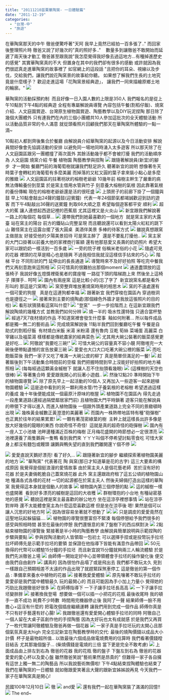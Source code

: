 ```yaml
---
title: "20111210苗栗華陶窯- 一日體驗篇"
date: "2011-12-19"
categories: 
  - "台灣-中"
  - "旅遊"
---
```


在華陶窯那天的中午 徹爸便驚呼著"天阿 我早上竟然已經拍一百多張了.." 而回家後整理照片時 徹爸又說了好幾次的"真的照好多.."    數量多到讓徹爸不敢開始而延遲了兩天後才動工 徹爸甚至跟我說"我怎麼覺得我好像去過這地方...有種掉進歷史的感覺" 其實華陶窯真的不大 但置身在其中的我們卻有很多的感動 或許就因為我們很認真走進華陶窯的故事裡了 如官網上的這段話 "且把你的耳朵、視線以及步伐，交給我們，讓我們說花陶窯景的故事給你聽。 如果想了解我們生長的土地究竟是什麼樣子？ 歡迎走進這場「花陶窯景經典遊」， 讓我們一同來描繪原鄉土地的輪廓。" ![](images/6508470367_089ace6032.jpg)

華陶窯的活動採預約制  而且好像一日入園人數的上限是350人 我們報名的是從上午10點到下午4點的經典遊 全程有專屬解說員導覽 內容包括午餐(割稻仔飯)、燒窯介紹、人文庭園賞遊、台灣原生植物園賞遊、陶藝教學以及DIY玩泥捏陶 那日除了幾個大團體外 只有連我們在內的三個小團體共10人參加這批次的全天體驗活動 所以活動品質非常的令人滿意 就從頭看照片回顧我們那天在華陶窯所體驗的一點一滴~

10點初人都到齊後集合於餐廳 由解說員介紹華陶窯的起源以及今日活動安排 解說員間好像會先協調活動的安排 以避免同一場地同時湧入太多遊客 所以那天除了在人文庭園區跟另一團體撞了兩次面外 其餘活動幾乎都不會被打擾 我們的活動順序為 人文庭園 燒窯介紹 午餐 植物園 陶藝教學與捏陶 ![](images/6508491683_5b1fe99ed5.jpg) 跟隨著解說員(新宜)的腳步  才一開始 餐廳門前的海葡萄樹就讓我們駐足許久 聽著新宜的說明 想像著冬天時葉子會轉紅的海葡萄有多麼美麗 而掉落的又紅又圓的葉子拿來裝小點心是多麼的雅緻 ![](images/6508491521_2c339b8d39.jpg) 人文庭園區的拄著枴狀的榕樹老爺爺 10幾年前 榕樹主幹生了嚴重的病 無法傳輸養份到莖葉 於是窯主借用水管與竹子 刻意養大榕樹的氣根 因此靠著氣根的養份傳輸 現在的榕樹老爺爺還是活的很旺盛 ![](images/6508489765_2edbd19d05.jpg) 上頭房子的前廊下掛了一個鐘與鼓 早上10點會敲出24聲的鐘鼓(迎賓鐘)  代表一年24個節氣都竭誠歡迎到訪的遊客 而下午4點敲出36聲的送賓鐘 則取66大順之意 希望每個遊客都平安 順利 ![](images/6508490717_6d280630ea.jpg) 超大的蕉 讓人連想起西遊記裡的芭蕉扇 尤其這裡又是火炎山 ![](images/6508491199_50e0474871.jpg) 新宜跟我們解說著一路上的每個花 每個草... ![](images/6508490891_52032b7b2b.jpg) 還帶我們到她最喜歡的一個地方  就是窯主家的大露臺 站在窯主的陽台 前方的鐵砧山完整呈現 而且聽說還可以看到太陽火紅紅的跳下山 難怪窯主在這露台擺了張大圓桌  美酒伴美景 多棒的待客方式 ![](images/6508490537_dbcacdf10c.jpg) 雖說真想跟窯主做朋友 好接受他的夕陽美景招待 可是窯主醉了  還是不要亂打擾他.. ![](images/6508490373_58e8f30e60.jpg) 窯主家的大門口掛著以前養大他的家裡商行匾額 還有他那慈愛又長壽的奶奶照片 希望大家可以跟奶奶一樣活到一百多歲 ![](images/6508490203_d0d1f58abb.jpg) 一旁的院子裡 俗稱米老俗的小花 ![](images/6508489909_5b591cf9ab.jpg) 隨處可見的花器 裡頭的花草是精心也是隨興 不過我相信我就沒這樣信手拈來的巧心 ![](images/6508489563_5421eca4bc.jpg) 階梯 平台 不同形狀的門 延伸出的長長通道 ![](images/6508484905_5d8fe55b90.jpg) 導覽時來不及好好拍照 等吃完中餐我們又再刻意跑來這照相 ![](images/6508485045_8287ae62f2.jpg) 只可惜真的很難拍出那個moment ![](images/6508484409_fb857a081d.jpg) 通道盡頭放的這張椅子 我說好像五燈獎裡衛冕者的寶座喔 一路從下頭的階梯跑上來 然後坐上這椅子 揮揮手.. 呵呵 ![](images/6508489009_4dd0830146.jpg) 園內有兩座窯 這是比較小的(忘了字了  新宜說窯名都是看外形叫的 那這是穴窯嗎) ![](images/6508488825_d5bd0abb06.jpg) 窯旁整齊堆放著燒窯時用的相思木 ![](images/6508489365_f6d0a85103.jpg) 窯的不遠處還有一個可愛的狗屋   真是在這連狗都幸福 ![](images/6508489165_3a53359dfd.jpg) 跟著新宜 我們穿梭在園區內 穿過樹洞也是捷徑之一 ![](images/6508488515_b921c11f9a.jpg) 接著來到主要的燒陶處(那個綠色外牆才是我放這張照片的目的啦) ![](images/6508488323_e3bfa75196.jpg) 看形狀猜猜看這窯叫什麼? ![](images/6508486943_2313fbb0f0.jpg) "登窯"  一步一步拾階而上 在這新宜跟我們解說陶燒的幾種方式 並教我們如何分辨 ![](images/6508487595_d52d9b966d.jpg) 燒一半的 吸水性還特強 只適合當杯墊 ![](images/6508487435_eb961f7e54.jpg) 經過7天7夜材燒的作品 不知道窯裡會發生什麼事  釉如何附著... 所以每件成品都是獨一無二的藝術品 ![](images/6508487303_e16fd45819.jpg) 完成燒窯解說後 11點半我們回到餐廳吃午餐 午餐是自助式的割稻仔飯  有材燒白米飯 米湯 米粉湯 還有魯肉 豆乾 筍絲 菜埔蛋 高麗菜 白宰雞以及福菜湯 樣樣都是傳統農家的經典菜色 ![](images/6508486419_e67014d555.jpg) 尤其用大碗公裝著的飯菜感覺更是好吃... ![](images/6508486767_2a0f22457e.jpg) 阿徹說"我要吃三碗!" ![](images/6508486579_d5fb2c0f1a.jpg) 可惜大碗公的容量真不容小靚 阿徹喀完一大碗後便帶點遺憾的宣告放棄三碗 ![](images/6508485911_5b7d2118a4.jpg) 愛愛也大口大口吃著大碗公裡的飯菜 ![](images/6508486093_961d22bf72.jpg) 而吃飽飯菜後 我們一家子又吃了堆滿一大碗公皮的柳丁 真是簡單但滿足的一餐! ![](images/6508485575_11c8f2592c.jpg) 趁著飯後到下午活動集合時間前的空檔 我們把握時間到早上沒能好好拍照的地方補照相 ![](images/6508485219_5033874fb9.jpg) (每每經過這顆黃金槭樹下 就讓人忍不住抬頭看幾眼) ![](images/6508484043_8e1453a4d9.jpg) (這棵樹的天空也很棒) ![](images/6508483515_5e07db79bd.jpg) 等著集合時 愛愛跟我開心的玩著小遊戲.. ![](images/6508483875_d5d665418a.jpg) 然後12點20 準時開始下午的植物園導覽 ![](images/6508483297_05817a313a.jpg) 除了原先早上一起活動的10個人 又再加入一些遊客一起來趟植物園體驗 ![](images/6508483127_943994024c.jpg) 這是途中看到的另一顆利用水管/竹子養氣根的老榕樹 希望透過這樣的養成 幾十年後便能成就一個最原汁原味的樹屋 ![](images/6508482895_964a998de4.jpg) 植物園不在園區內 得先走過一段產業道路(還經過隔壁鄰居家門前) 且植物園大門平時鎖著 遊客只能在解說員的帶領下才得以進入 而進入植物園後 一個跟外頭產業道路上完全不同的景緻頓時出現 ![](images/6508481215_022aab85aa.jpg) 幾株黃金槭數正黃澄澄的美麗著 ![](images/6508480971_7c6d311603.jpg) 而園內一株熱帶地區特有種"砲彈樹" 也正異於往年的結果累累! ![](images/6508480153_97297bf795.jpg) 一顆有著茂密綠葉的樹  主幹上就這樣長出許多像是放大好幾倍的龍眼的東西 你說奇怪不奇怪!  這就是真的超奇怪的砲彈樹 ![](images/6508480531_d5eb7ecf7b.jpg) 園內有一座人工小池塘 池畔邊種滿近百株的梅樹 正月梅花盛開的時節想必一定很漂亮 ![](images/6508479545_b14c07b93c.jpg) 池裡還養了兩隻鵝與一隻鴨 看到我們來 ㄚㄚㄚ叫個不停希望討點零食吃 可惜大家身上都沒有麵包或饅頭 讓鵝與鴨失望的直到我們離開還ㄚ個不停 ![](images/6508479059_ac5b7fae77.jpg)

![](images/6508478719_1e9f6dc182.jpg) 愛愛直說天鵝好漂亮! 看了好久... ![](images/6508478541_d5bb719639.jpg) 跟隨著新宜的腳步 繼續探索著植物園美麗的地方 ![](images/6508477565_acbe70ddc5.jpg) "華陶窯" 代表著花 陶 與窯(那日才知道華是花的古字) 這三大要素的構成原因 我覺得是個挺浪漫的愛情故事 由於窯主夫人是個花藝老師  苦於沒有好的花器 於是夫妻倆乾脆自己蓋窯燒花器 此外 窯主還跟政府租了這五公頃的植物園山地 種滿各式各樣的花材 一切的起源都在於窯主夫人 然後夫婦倆打造出這樣的華陶窯 我覺得這本身就是個動人的故事 ![](images/6508477395_1e2465a533.jpg) 植物園內第三個停憩的點 ![](images/6508476647_5e4dbd4f27.jpg) 這的槭樹一樣也盛開著  看到好多漂亮的槭樹是這回的大收穫 ![](images/6508476805_d1b985c6d9.jpg) 群樹環抱的小台地 有種祕密基地的感覺 ![](images/6508476007_3d3d3aaf19.jpg) 聽說這裡是窯主最喜歡的辦公地方 坐在這涼亭裡想事情 ![](images/6508476477_4d9c796663.jpg) 站在涼亭對岸時 還不太能體會窯主為什麼這麼喜歡這裡 但是坐在涼亭後 嗯! 果然是個可以讓人沉思的好地方阿 ![](images/6508475799_8db50b97dc.jpg) 因為很容易坐著就不想動了 ![](images/6508475239_ff2bd26d4d_m.jpg) ![](images/6508475051_002a4b40ee_m.jpg) 只是調皮的愛愛竟然在這聖地玩起躲貓貓.... ![](images/6508474885_3f1910cd31.jpg) 植物園的導覽很豐富但不緊湊 每個停憩給予我們很多的感受與照相時間 甚至在最後的停憩 我們還愜意的來了盤樹下的西瓜棋對決 ![](images/6508474537_9a80f8356e.jpg) 2點結束植物園的導覽後 緊接著是半小時的陶藝教學 由解說員簡單說明與示範捏陶的步驟與要點 ![](images/6508473557_78be756d21.jpg) 參與捏陶活動的人皆領取一包初土 可以選擇手捏或是投幣玩手拉坯 拉坏師傅先是示範手拉坯的要領 並保證在他指導下皆能有滿意作品帶回 ![](images/6508473403_20eef53c5b.jpg) 50元換得的代幣可以體驗15分鐘的手拉坯  而且新宜說15分鐘就夠兩三人輪流體驗 於是我們先派徹爸上場 ![](images/6508473215_6da7cac75d.jpg) 由師傅一開始定好中心並帶領體會手拉坯的操作變化後 便交由我們自由創作 ![](images/6508472869_c3e5c93c85.jpg) 講真的 因為很怕作品塌了或是飛出去 我們都不敢玩太久 見到一樣跟自己預期相差不太遠的作品出現了就趕緊踩煞車停工 這是徹爸的第一個作品 : 準備拿來養水中植物的花器 ![](images/6508472727_4130864078.jpg) 接著換愛愛體驗 ![](images/6508472383_73e6f677d1.jpg) 原先嚷著不敢玩手拉坯的愛愛卻是我們當中體驗最久 玩的最開心的 而且可能因為手小加上力量小 覺得她的巧勁比我跟徹爸好很多 ![](images/6508472221_73f01560b0.jpg) 在師傅指導下 一下子讓手拉坯長高高 ![](images/6508472041_fcd09e384c.jpg) 一下子讓手拉坯變胖胖 ![](images/6508471383_cfe7f5f971.jpg) 接著換我登場  想要做一個可以插一小把花的花瓶 最後收尾時 我的頓手一直不成功 耗費不少時數  時間用完機器停止後 我阿了一聲 結果師傅一臉不用擔心+這沒有什麼的 把電改個插座繼續運轉 讓我們用到完成一個作品 師傅你真是不只有好手藝還有好心腸! ![](images/6508471875_163155f714.jpg) 我跟徹爸還有愛愛開心體驗手拉坯的同時 阿徹自己一個人留在大桌子區創作他的手捏陶藝 因為太好玩也太有成就感 於是我們又再買了一枚代幣讓阿徹體驗及徹爸再做一個花器 ![](images/6508471549_42fea12456.jpg) 一家子真是手拉坯玩的太開心且那個氣氛真是太high 完全忘記新宜在陶藝教學時的交代: 最後的燒陶價錢以成品大小計價  杯子是最物超所值.. 以致最後六個成品做電燒費用的估算時 我們看著價錢瞠目結舌 尤其那幾個盤子... (柴燒價錢是電燒的三倍 當下更是完全不敢考慮) ![](images/6508471151_bdac52b92f.jpg) 上面成品由上排左到右為 徹爸的花器 我的花瓶 徹的盤子 下盤左到右為 徹爸的花器 愛愛的愛心杯以及愛心盤 雖然徹爸笑說"藝術果然是昂貴的" 但難得一家子各自擁有這世上獨一無二的陶藝品 所以我說藝術無價啦! 下午4點結束捏陶體驗也結束了我們在華陶窯的一日體驗 就如徹跟愛笑著且大聲的跟新宜姊姊說再見 今天我們一家子在華陶窯真是開心!

民國100年12月10日 ![](images/6508470517_a0613027c4.jpg) 徹 ![](images/6508470663_43f3f0db06.jpg) and愛 ![](images/6508470819_a554c416c1.jpg) 還有我們一起在華陶窯裝了滿滿的回憶!! ![](images/6508470991_f6204d6341.jpg) The end~
